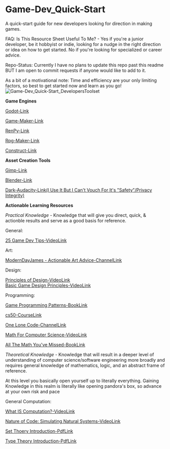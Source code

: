 # Game-Dev_Quick-Start
A quick-start guide for new developers looking for direction in making games.

FAQ: 
Is This Resource Sheet Useful To Me? - Yes if you're a junior developer, be it hobbyist or indie, looking for a nudge in the right direction or idea on how to get started. No if you're looking for specialized or career advice.

Repo-Status: Currently I have no plans to update this repo past this readme BUT I am open to commit requests if anyone would like to add to it.

As a bit of a motivational note: Time and efficiency are your only limiting factors, so best to get started now and learn as you go!  
![Game-Dev_Quick-Start_DevelopersToolset](https://user-images.githubusercontent.com/102661802/160863417-93d865dd-59e0-4d6a-b8fc-be6392913b72.png)

**Game Engines**

[Godot-Link](https://godotengine.org/)

[Game-Maker-Link](https://www.yoyogames.com/en/gamemaker)

[RenPy-Link](https://www.renpy.org/)

[Rpg-Maker-Link](https://store.steampowered.com/app/363890/RPG_Maker_MV/)

[Construct-Link](www.construct.net/en)

**Asset Creation Tools**

[Gimp-Link](https://www.gimp.org/)

[Blender-Link](https://www.blender.org/)

[Dark-Audacity-Link(I Use It But I Can't Vouch For It's "Safety"/Privacy Integrity)](http://www.darkaudacity.com/index.html)

**Actionable Learning Resources**

_Practical Knowledge_ - Knowledge that will give you direct, quick, & actionble results and serve as a good basis for reference.

General:

[25 Game Dev Tips-VideoLink](https://youtu.be/sVVn1C3F87A)

Art: 

[ModernDayJames - Actionable Art Advice-ChannelLink](https://www.youtube.com/c/ModernDayJames/videos)

Design:

[Principles of Design-VideoLink](https://youtu.be/ZK86XQ1iFVs)  
[Basic Game Design Principles-VideoLink](https://youtu.be/G8AT01tuyrk)
         
Programming: 

[Game Programming Patterns-BookLink](https://www.amazon.com/Game-Programming-Patterns-Robert-Nystrom/dp/0990582906/ref=sr_1_1?)         

[cs50-CourseLink](https://youtu.be/YoXxevp1WRQ)

[One Lone Code-ChannelLink](https://www.youtube.com/c/javidx9/featured)

[Math For Computer Science-VideoLink](https://youtu.be/DPfxjQ6sqrc)

[All The Math You've Missed-BookLink](https://www.amazon.com/All-Mathematics-Missed-Thomas-Garrity/dp/0521797071/ref=sr_1_4?)

_Theoretical Knowledge_ - Knowledge that will result in a deeper level of understanding of computer science/software engineering more broadly and requires general knowledge of mathematics, logic, and an abstract frame of reference. 

At this level you basically open yourself up to literally everything. Gaining Knowledge in this realm is literally like opening pandora's box, so advance at your own risk and pace

General Computation:

[What IS Computation?-VideoLink](https://youtu.be/9px80y6V6Dg)

[Nature of Code: Simulating Natural Systems-VideoLink](https://youtu.be/6vX8wT1G798)

[Set Thoery Introduction-PdfLink](https://math.uchicago.edu/~may/REU2015/REUPapers/Macor.pdf)

[Type Theory Introduction-PdfLink](https://math.uchicago.edu/~may/REU2015/REUPapers/Macor.pdf)
